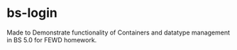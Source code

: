 # bs-login
Made to Demonstrate functionality of Containers and datatype management in BS 5.0 for FEWD homework.
